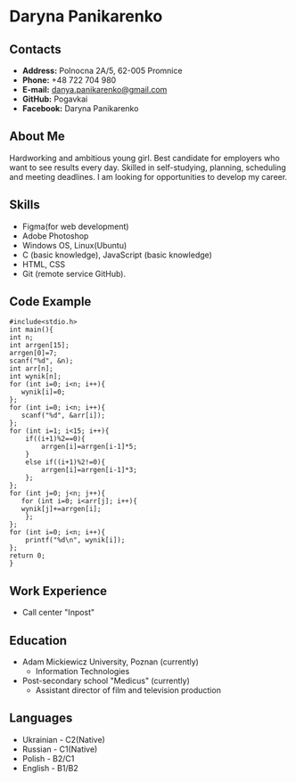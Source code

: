 # Daryna Panikarenko
## Contacts
* **Address:** Polnocna 2A/5, 62-005 Promnice
* **Phone:** +48 722 704 980 
* **E-mail:** danya.panikarenko@gmail.com
* **GitHub:** Pogavkai
* **Facebook:** Daryna Panikarenko
## About Me
Hardworking and ambitious young girl. Best candidate for employers who want to see results every day.
Skilled in self-studying, planning, scheduling and meeting deadlines.
I am looking for opportunities to develop my career.
## Skills
* Figma(for web development)
* Adobe Photoshop
* Windows OS, Linux(Ubuntu)
* C (basic knowledge), JavaScript (basic knowledge)
* HTML, CSS
* Git (remote service GitHub).
## Code Example
```
#include<stdio.h>
int main(){
int n;
int arrgen[15];
arrgen[0]=7;
scanf("%d", &n);
int arr[n];
int wynik[n];
for (int i=0; i<n; i++){
   wynik[i]=0;
};
for (int i=0; i<n; i++){
   scanf("%d", &arr[i]);
};
for (int i=1; i<15; i++){
    if((i+1)%2==0){
        arrgen[i]=arrgen[i-1]*5;
    }
    else if((i+1)%2!=0){
        arrgen[i]=arrgen[i-1]*3;
    };
};
for (int j=0; j<n; j++){
   for (int i=0; i<arr[j]; i++){
   wynik[j]+=arrgen[i];
    };
};
for (int i=0; i<n; i++){
    printf("%d\n", wynik[i]);
};
return 0;
}
```
## Work Experience
* Call center "Inpost"
## Education
* Adam Mickiewicz University, Poznan (currently)
    * Information Technologies
* Post-secondary school "Medicus" (currently)
    * Assistant director of film and television production
## Languages
* Ukrainian - C2(Native)
* Russian - C1(Native)
* Polish - B2/C1
* English - B1/B2